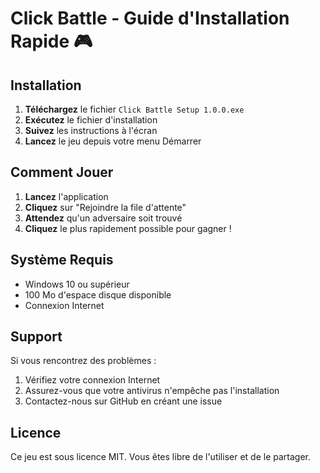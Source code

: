 # Click Battle - Guide d'Installation Rapide 🎮

## Installation

1. **Téléchargez** le fichier `Click Battle Setup 1.0.0.exe`
2. **Exécutez** le fichier d'installation
3. **Suivez** les instructions à l'écran
4. **Lancez** le jeu depuis votre menu Démarrer

## Comment Jouer

1. **Lancez** l'application
2. **Cliquez** sur "Rejoindre la file d'attente"
3. **Attendez** qu'un adversaire soit trouvé
4. **Cliquez** le plus rapidement possible pour gagner !

## Système Requis

- Windows 10 ou supérieur
- 100 Mo d'espace disque disponible
- Connexion Internet

## Support

Si vous rencontrez des problèmes :
1. Vérifiez votre connexion Internet
2. Assurez-vous que votre antivirus n'empêche pas l'installation
3. Contactez-nous sur GitHub en créant une issue

## Licence

Ce jeu est sous licence MIT. Vous êtes libre de l'utiliser et de le partager. 